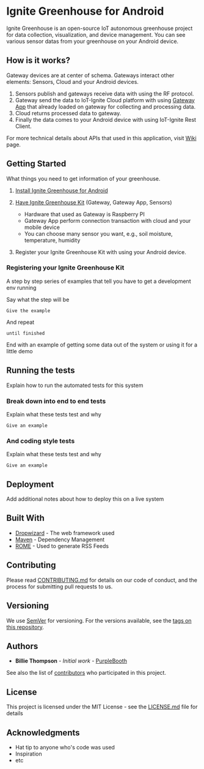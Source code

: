 # Ignite Greenhouse for Android
Ignite Greenhouse is an open-source IoT autonomous greenhouse project for data collection, visualization, and device management. You can see various sensor datas from your greenhouse on your Android device.

## How is it works?

Gateway devices are at center of schema. Gateways interact other elements: Sensors, Cloud and your Android devices.

1. Sensors publish and gateways receive data with using the RF protocol. 
2. Gateway send the data to IoT-Ignite Cloud platform with using [Gateway App](https://github.com/freeloki/GreenhousePrivate/wiki) that already loaded on gateway for collecting and processing data.
3. Cloud returns processed data to gateway. 
4. Finally the data comes to your Android device with using IoT-Ignite Rest Client.

For more technical details about APIs that used in this application, visit [Wiki](https://github.com/freeloki/GreenhousePrivate/wiki) page.

## Getting Started

What things you need to get information of your greenhouse.

1. [Install Ignite Greenhouse for Android](https://play.google.com/store/apps/details?id=com.ardic.android.kuuklaparentalcontrol)

2. [Have Ignite Greenhouse Kit](https://www.iot-ignite.com/) (Gateway, Gateway App, Sensors)

   * Hardware that used as Gateway is Raspberry PI
   * Gateway App perform connection transaction with cloud and your mobile device
   * You can choose many sensor you want, e.g., soil moisture, temperature, humidity
   
3. Register your Ignite Greenhouse Kit with using your Android device.

### Registering your Ignite Greenhouse Kit

A step by step series of examples that tell you have to get a development env running

Say what the step will be

```
Give the example
```

And repeat

```
until finished
```

End with an example of getting some data out of the system or using it for a little demo

## Running the tests

Explain how to run the automated tests for this system

### Break down into end to end tests

Explain what these tests test and why

```
Give an example
```

### And coding style tests

Explain what these tests test and why

```
Give an example
```

## Deployment

Add additional notes about how to deploy this on a live system

## Built With

* [Dropwizard](http://www.dropwizard.io/1.0.2/docs/) - The web framework used
* [Maven](https://maven.apache.org/) - Dependency Management
* [ROME](https://rometools.github.io/rome/) - Used to generate RSS Feeds

## Contributing

Please read [CONTRIBUTING.md](https://gist.github.com/PurpleBooth/b24679402957c63ec426) for details on our code of conduct, and the process for submitting pull requests to us.

## Versioning

We use [SemVer](http://semver.org/) for versioning. For the versions available, see the [tags on this repository](https://github.com/your/project/tags). 

## Authors

* **Billie Thompson** - *Initial work* - [PurpleBooth](https://github.com/PurpleBooth)

See also the list of [contributors](https://github.com/your/project/contributors) who participated in this project.

## License

This project is licensed under the MIT License - see the [LICENSE.md](LICENSE.md) file for details

## Acknowledgments

* Hat tip to anyone who's code was used
* Inspiration
* etc
